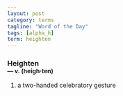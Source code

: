```yaml
---
layout: post
category: terms
tagline: "Word of the Day"
tags: [alpha_h]
term: heighten
---
```


<h3>Heighten<br/> <small>&mdash; v. (heigh<span>&middot;</span>ten)</small></h3>
<p><ol>
<li>a two-handed celebratory gesture</li>
</ol></p>
